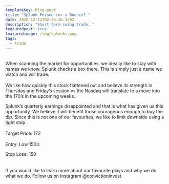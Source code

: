 ```yaml
---
templateKey: blog-post
title: "Splunk Poised for a Bounce? "
date: 2020-12-14T02:26:26.139Z
description: "Short-term swing trade. "
featuredpost: true
featuredimage: /img/splunks.png
tags:
  - trade
---
```

\
When scanning the market for opportunities, we ideally like to stay with names we know. Splunk checks a box there. This is simply just a name we watch and will trade.\
\
We like how quickly this stock flattened out and believe its strength in Thursday and Friday’s session vs the Nasdaq will translate to a move into the 170’s in the upcoming weeks.

Splunk’s quarterly earnings disappointed and that is what has given us this opportunity. We believe it will benefit those courageous enough to buy the dip. Since this is not one of our favourites, we like to limit downside using a tight stop.\
\
Target Price: 172\
\
Entry: Low 150’s

Stop Loss: 150\
\
\
If you would like to learn more about our favourite plays and why we do what we do. Follow us on Instagram @convictioninvest